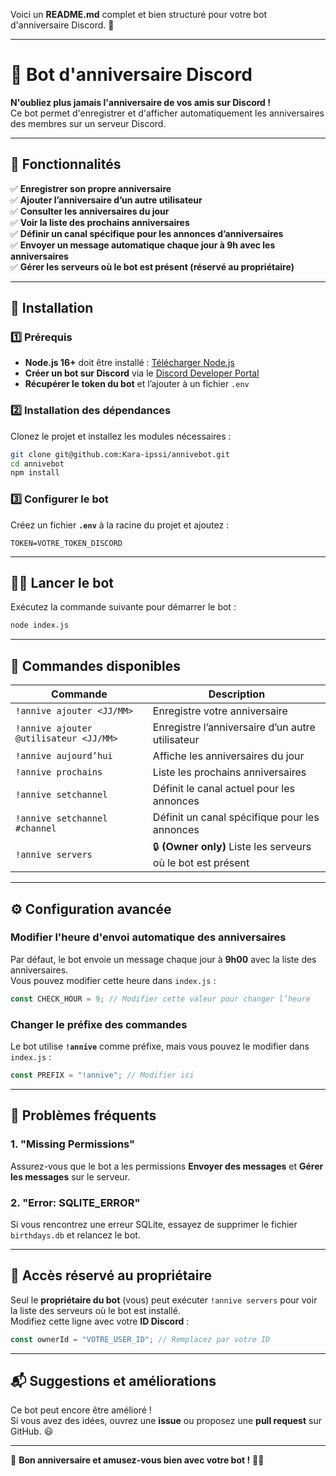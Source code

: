 Voici un **README.md** complet et bien structuré pour votre bot d'anniversaire Discord. 🚀

---

# 🎂 Bot d'anniversaire Discord

**N'oubliez plus jamais l'anniversaire de vos amis sur Discord !**  
Ce bot permet d'enregistrer et d'afficher automatiquement les anniversaires des membres sur un serveur Discord.

---

## 🚀 **Fonctionnalités**

✅ **Enregistrer son propre anniversaire**  
✅ **Ajouter l’anniversaire d’un autre utilisateur**  
✅ **Consulter les anniversaires du jour**  
✅ **Voir la liste des prochains anniversaires**  
✅ **Définir un canal spécifique pour les annonces d’anniversaires**  
✅ **Envoyer un message automatique chaque jour à 9h avec les anniversaires**  
✅ **Gérer les serveurs où le bot est présent (réservé au propriétaire)**

---

## 📌 **Installation**

### **1️⃣ Prérequis**

-   **Node.js 16+** doit être installé : [Télécharger Node.js](https://nodejs.org/)
-   **Créer un bot sur Discord** via le [Discord Developer Portal](https://discord.com/developers/applications)
-   **Récupérer le token du bot** et l’ajouter à un fichier `.env`

### **2️⃣ Installation des dépendances**

Clonez le projet et installez les modules nécessaires :

```sh
git clone git@github.com:Kara-ipssi/annivebot.git
cd annivebot
npm install
```

### **3️⃣ Configurer le bot**

Créez un fichier **`.env`** à la racine du projet et ajoutez :

```
TOKEN=VOTRE_TOKEN_DISCORD
```

---

## 🏃‍♂️ **Lancer le bot**

Exécutez la commande suivante pour démarrer le bot :

```sh
node index.js
```

---

## 📜 **Commandes disponibles**

| Commande                               | Description                                                  |
| -------------------------------------- | ------------------------------------------------------------ |
| `!annive ajouter <JJ/MM>`              | Enregistre votre anniversaire                                |
| `!annive ajouter @utilisateur <JJ/MM>` | Enregistre l’anniversaire d’un autre utilisateur             |
| `!annive aujourd’hui`                  | Affiche les anniversaires du jour                            |
| `!annive prochains`                    | Liste les prochains anniversaires                            |
| `!annive setchannel`                   | Définit le canal actuel pour les annonces                    |
| `!annive setchannel #channel`          | Définit un canal spécifique pour les annonces                |
| `!annive servers`                      | 🔒 **(Owner only)** Liste les serveurs où le bot est présent |

---

## ⚙️ **Configuration avancée**

### **Modifier l'heure d'envoi automatique des anniversaires**

Par défaut, le bot envoie un message chaque jour à **9h00** avec la liste des anniversaires.  
Vous pouvez modifier cette heure dans `index.js` :

```javascript
const CHECK_HOUR = 9; // Modifier cette valeur pour changer l’heure
```

### **Changer le préfixe des commandes**

Le bot utilise **`!annive`** comme préfixe, mais vous pouvez le modifier dans `index.js` :

```javascript
const PREFIX = "!annive"; // Modifier ici
```

---

## 🔧 **Problèmes fréquents**

### **1. "Missing Permissions"**

Assurez-vous que le bot a les permissions **Envoyer des messages** et **Gérer les messages** sur le serveur.

### **2. "Error: SQLITE_ERROR"**

Si vous rencontrez une erreur SQLite, essayez de supprimer le fichier `birthdays.db` et relancez le bot.

---

## 👑 **Accès réservé au propriétaire**

Seul le **propriétaire du bot** (vous) peut exécuter `!annive servers` pour voir la liste des serveurs où le bot est installé.  
Modifiez cette ligne avec votre **ID Discord** :

```javascript
const ownerId = "VOTRE_USER_ID"; // Remplacez par votre ID
```

---

## 📬 **Suggestions et améliorations**

Ce bot peut encore être amélioré !  
Si vous avez des idées, ouvrez une **issue** ou proposez une **pull request** sur GitHub. 😃

---

🚀 **Bon anniversaire et amusez-vous bien avec votre bot !** 🎉🥳

